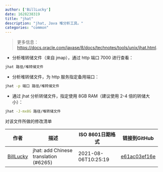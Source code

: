 ```yaml
---
author: ['BillLucky']
date: 1628238319
title: "jhat"
description: "jhat, Java 堆分析工具。"
categories: "common"
---
```

> 更多信息：<https://docs.oracle.com/javase/8/docs/technotes/tools/unix/jhat.html>.

- 分析堆转储文件（来自 jmap），通过 http 端口 7000 进行查看：

```bash
jhat 路径/堆转储文件
```

- 分析堆转储文件，为 http 服务指定备用端口：

```bash
jhat -p 端口 路径/堆转储文件
```

- 通过 jhat 分析转储文件，指定使用 8GB RAM（建议使用 2-4 倍的转储大小）：

```bash
jhat -J-mx8G 路径/堆转储文件
```
对该文件所做的修改清单


作者 | 描述 | ISO 8601日期格式 | 链接到GitHub
------|-----|-----|-----
[BillLucky](mailto:bill.libiao@gmail.com) | jhat: add Chinese translation (#6265) | 2021-08-06T10:25:19 | [e61ac03ef16e](https://github.com/tldr-pages/tldr/commit/e61ac03ef16e418b19dc29da66fabb4ccad26c6f)

